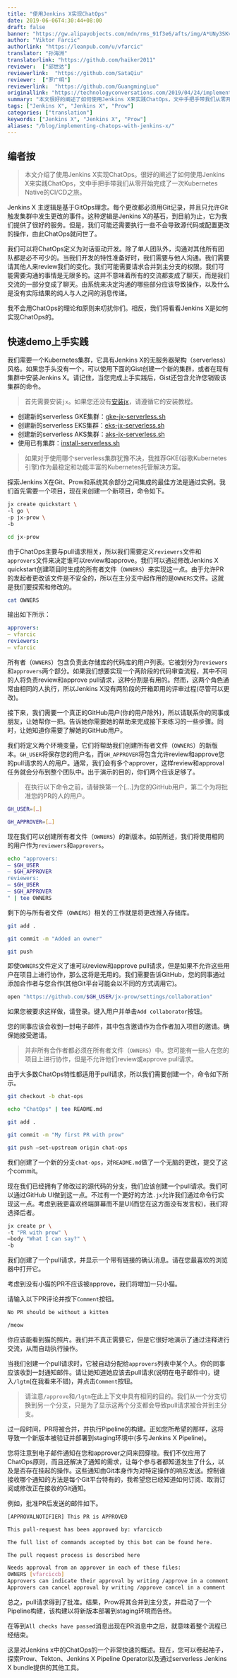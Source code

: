 ```yaml
---
title: "使用Jenkins X实现ChatOps"
date: 2019-06-06T4:30:44+08:00
draft: false
banner: "https://gw.alipayobjects.com/mdn/rms_91f3e6/afts/img/A*UNy3SKvtH3QAAAAAAAAAAABkARQnAQ"
author: "Viktor Farcic"
authorlink: "https://leanpub.com/u/vfarcic"
translator: "孙海洲"
translatorlink: "https://github.com/haiker2011"
reviewer:  ["邱世达"]
reviewerlink:  "https://github.com/SataQiu"
reviewer:  ["罗广明"]
reviewerlink:  "https://github.com/GuangmingLuo"
originallink: "https://technologyconversations.com/2019/04/24/implementing-chatops-with-jenkins-x/"
summary: "本文很好的阐述了如何使用Jenkins X来实践ChatOps，文中手把手带我们从零开始完成了一次Kubernetes Native的CI/CD之旅。"
tags: ["Jenkins X", "Jenkins X", "Prow"]
categories: ["translation"]
keywords: ["Jenkins X", "Jenkins X", "Prow"]
aliases: "/blog/implementing-chatops-with-jenkins-x/"
---
```


## 编者按

> 本文介绍了使用Jenkins X实现ChatOps。很好的阐述了如何使用Jenkins X来实践ChatOps，文中手把手带我们从零开始完成了一次Kubernetes Native的CI/CD之旅。

Jenkins X 主逻辑是基于GitOps理念。每个更改都必须用Git记录，并且只允许Git触发集群中发生更改的事件。这种逻辑是Jenkins X的基石，到目前为止，它为我们提供了很好的服务。但是，我们可能还需要执行一些不会导致源代码或配置更改的操作，由此ChatOps就问世了。

我们可以将ChatOps定义为对话驱动开发。除了单人团队外，沟通对其他所有团队都是必不可少的。当我们开发的特性准备好时，我们需要与他人沟通。我们需要请其他人来review我们的变化。我们可能需要请求合并到主分支的权限。我们可能需要沟通的事情是无限多的。这并不意味着所有的交流都变成了聊天，而是我们交流的一部分变成了聊天。由系统来决定沟通的哪些部分应该导致操作，以及什么是没有实际结果的纯人与人之间的消息传递。

我不会用ChatOps的理论和原则来叨扰你们。相反，我们将看看Jenkins X是如何实现ChatOps的。

## 快速demo上手实践

我们需要一个Kubernetes集群，它具有Jenkins X的无服务器架构（serverless）风格。如果您手头没有一个，可以使用下面的Gist创建一个新的集群，或者在现有集群中安装Jenkins X。请记住，当您完成上手实践后，Gist还包含允许您销毁该集群的命令。

> 首先需要安装`jx`。如果您还没有[安装jx](https://jenkins-x.io/getting-started/install/)，请遵循它的安装教程。

* 创建新的serverless GKE集群：[gke-jx-serverless.sh](https://gist.github.com/vfarcic/a04269d359685bbd00a27643b5474ace)
* 创建新的serverless EKS集群：[eks-jx-serverless.sh](https://gist.github.com/vfarcic/69a4cbc65d8cb122d890add5997c463b)
* 创建新的serverless AKS集群：[aks-jx-serverless.sh](https://gist.github.com/vfarcic/a7cb7a28b7e84590fbb560b16a0ee98c)
* 使用已有集群：[install-serverless.sh](https://gist.github.com/vfarcic/f592c72486feb0fb1301778de08ba31d)

> 如果对于使用哪个serverless集群犹豫不决，我推荐GKE(谷歌Kubernetes引擎)作为最稳定和功能丰富的Kubernetes托管解决方案。

探索Jenkins X在Git、Prow和系统其余部分之间集成的最佳方法是通过实例。我们首先需要一个项目，现在来创建一个新项目，命令如下。

```bash
jx create quickstart \
-l go \
-p jx-prow \
-b

cd jx-prow
```

由于ChatOps主要与pull请求相关，所以我们需要定义`reviewers`文件和`approvers`文件来决定谁可以review和approve。我们可以通过修改Jenkins X quickstart创建项目时生成的所有者文件（`OWNERS`）来实现这一点。由于允许PR的发起者更改该文件是不安全的，所以在主分支中起作用的是`OWNERS`文件。这就是我们要探索和修改的。

```bash
cat OWNERS
```

输出如下所示：

```yaml
approvers:
– vfarcic
reviewers:
– vfarcic
```

所有者（`OWNERS`）包含负责此存储库的代码库的用户列表。它被划分为`reviewers`和`approvers`两个部分。如果我们想要实现一个两阶段的代码审查流程，其中不同的人将负责review和approve pull请求，这种分割是有用的。然而，这两个角色通常由相同的人执行，所以Jenkins X没有两阶段的开箱即用的评审过程(尽管可以更改)。

接下来，我们需要一个真正的GitHub用户(你的用户除外)，所以请联系你的同事或朋友，让她帮你一把。告诉她你需要她的帮助来完成接下来练习的一些步骤。同时，让她知道你需要了解她的GitHub用户。

我们将定义两个环境变量，它们将帮助我们创建所有者文件（`OWNERS`）的新版本。`GH_USER`将保存您的用户名，而`GH_APPROVER`将包含允许review和approve您的pull请求的人的用户。通常，我们会有多个approver，这样review和approval任务就会分布到整个团队中。出于演示的目的，你们两个应该足够了。

> 在执行以下命令之前，请替换第一个[…]为您的GitHub用户，第二个为将批准您的PR的人的用户。

```bash
GH_USER=[…]

GH_APPROVER=[…]
```

现在我们可以创建所有者文件（`OWNERS`）的新版本。如前所述，我们将使用相同的用户作为`reviewers`和`approvers`。

```bash
echo "approvers:
– $GH_USER
– $GH_APPROVER
reviewers:
– $GH_USER
– $GH_APPROVER
" | tee OWNERS
```

剩下的与所有者文件（`OWNERS`）相关的工作就是将更改推入存储库。

```bash
git add .

git commit -m "Added an owner"

git push
```

即使`OWNERS`文件定义了谁可以review和approve pull请求，但是如果不允许这些用户在项目上进行协作，那么这将是无用的。我们需要告诉GitHub，您的同事通过添加合作者与您合作(其他Git平台可能会以不同的方式调用它)。

```bash
open "https://github.com/$GH_USER/jx-prow/settings/collaboration"
```

如果您被要求这样做，请登录。键入用户并单击`Add collaborator`按钮。

您的同事应该会收到一封电子邮件，其中包含邀请作为合作者加入项目的邀请。确保她接受邀请。

> 并非所有合作者都必须在所有者文件（`OWNERS`）中。您可能有一些人在您的项目上进行协作，但是不允许他们review或approve pull请求。

由于大多数ChatOps特性都适用于pull请求，所以我们需要创建一个，命令如下所示。

```bash
git checkout -b chat-ops

echo "ChatOps" | tee README.md

git add .

git commit -m "My first PR with prow"

git push –set-upstream origin chat-ops
```

我们创建了一个新的分支`chat-ops`，对`README.md`做了一个无脑的更改，提交了这个commit。

现在我们已经拥有了修改过的源代码的分支，我们应该创建一个pull请求。我们可以通过GitHub UI做到这一点。不过有一个更好的方法`.jx`允许我们通过命令行实现这一点。考虑到我更喜欢终端屏幕而不是UI(而您在这方面没有发言权)，我们将选择后者。

```bash
jx create pr \
-t "PR with prow" \
–body "What I can say?" \
-b
```

我们创建了一个pull请求，并显示一个带有链接的确认消息。请在您最喜欢的浏览器中打开它。

考虑到没有小猫的PR不应该被approve，我们将增加一只小猫。

请输入以下PR评论并按下`Comment`按钮。

```bash
No PR should be without a kitten

/meow
```

你应该能看到猫的照片。我们并不真正需要它，但是它很好地演示了通过注释进行交流，从而自动执行操作。

当我们创建一个pull请求时，它被自动分配给`approvers`列表中某个人。你的同事应该收到一封通知邮件。请让她知道她应该去pull请求(说明在电子邮件中)，键入`/lgtm`(在我看来不错)，并点击`Comment`按钮。

> 请注意`/approve`和`/lgtm`在此上下文中具有相同的目的。我们从一个分支切换到另一个分支，只是为了显示这两个分支都会导致pull请求被合并到主分支。

过一段时间，PR将被合并，并执行Pipeline的构建。正如您所希望的那样，这将导致一个新版本被验证并部署到staging环境中(多亏Jenkins X Pipeline)。

您将注意到电子邮件通知在您和approver之间来回穿梭。我们不仅应用了ChatOps原则，而且还解决了通知的需求，让每个参与者都知道发生了什么，以及是否存在挂起的操作。这些通知由Git本身作为对特定操作的响应发送。控制谁接收哪个通知的方法是每个Git平台特有的，我希望您已经知道如何订阅、取消订阅或修改正在接收的Git通知。

例如，批准PR后发送的邮件如下。

```bash
[APPROVALNOTIFIER] This PR is APPROVED

This pull-request has been approved by: vfarciccb

The full list of commands accepted by this bot can be found here.

The pull request process is described here

Needs approval from an approver in each of these files:
OWNERS [vfarciccb]
Approvers can indicate their approval by writing /approve in a comment
Approvers can cancel approval by writing /approve cancel in a comment
```

总之，pull请求得到了批准。结果，Prow将其合并到主分支，并启动了一个Pipeline构建，该构建以将新版本部署到staging环境而告终。

在等到`All checks have passed`消息出现在PR消息中之后，就意味着整个流程已经结束。

这是对Jenkins x中的ChatOps的一个非常快速的概述。现在，您可以卷起袖子，探索Prow、Tekton、Jenkins X Pipeline Operator以及通过serverless Jenkins X bundle提供的其他工具。
